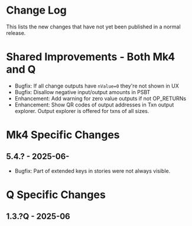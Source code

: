 # Change Log

This lists the new changes that have not yet been published in a normal release.

# Shared Improvements - Both Mk4 and Q

- Bugfix: If all change outputs have `nValue=0` they're not shown in UX
- Bugfix: Disallow negative input/output amounts in PSBT
- Enhancement: Add warning for zero value outputs if not OP_RETURNs
- Enhancement: Show QR codes of output addresses in Txn output explorer. Output explorer is offered for txns of all sizes.


# Mk4 Specific Changes

## 5.4.? - 2025-06-

- Bugfix: Part of extended keys in stories were not always visible.


# Q Specific Changes

## 1.3.?Q - 2025-06


